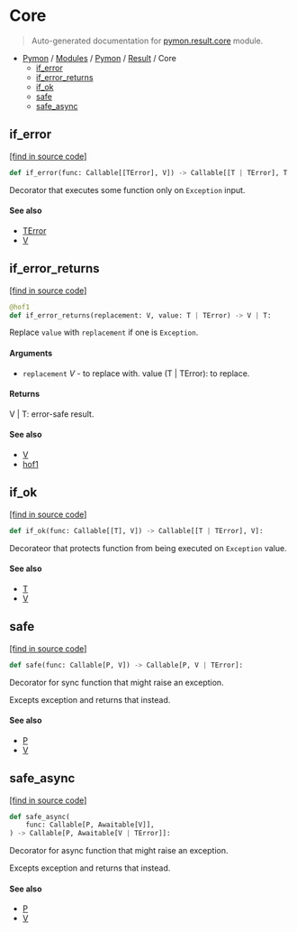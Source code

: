 # Core

> Auto-generated documentation for [pymon.result.core](https://github.com/katunilya/pymon/blob/main/pymon/result/core.py) module.

- [Pymon](../../README.md#pymon-index) / [Modules](../../MODULES.md#pymon-modules) / [Pymon](../index.md#pymon) / [Result](index.md#result) / Core
    - [if_error](#if_error)
    - [if_error_returns](#if_error_returns)
    - [if_ok](#if_ok)
    - [safe](#safe)
    - [safe_async](#safe_async)

## if_error

[[find in source code]](https://github.com/katunilya/pymon/blob/main/pymon/result/core.py#L25)

```python
def if_error(func: Callable[[TError], V]) -> Callable[[T | TError], T | V]:
```

Decorator that executes some function only on `Exception` input.

#### See also

- [TError](#terror)
- [V](#v)

## if_error_returns

[[find in source code]](https://github.com/katunilya/pymon/blob/main/pymon/result/core.py#L39)

```python
@hof1
def if_error_returns(replacement: V, value: T | TError) -> V | T:
```

Replace `value` with `replacement` if one is `Exception`.

#### Arguments

- `replacement` *V* - to replace with.
value (T | TError): to replace.

#### Returns

V | T: error-safe result.

#### See also

- [V](#v)
- [hof1](../core.md#hof1)

## if_ok

[[find in source code]](https://github.com/katunilya/pymon/blob/main/pymon/result/core.py#L11)

```python
def if_ok(func: Callable[[T], V]) -> Callable[[T | TError], V]:
```

Decorateor that protects function from being executed on `Exception` value.

#### See also

- [T](#t)
- [V](#v)

## safe

[[find in source code]](https://github.com/katunilya/pymon/blob/main/pymon/result/core.py#L60)

```python
def safe(func: Callable[P, V]) -> Callable[P, V | TError]:
```

Decorator for sync function that might raise an exception.

Excepts exception and returns that instead.

#### See also

- [P](#p)
- [V](#v)

## safe_async

[[find in source code]](https://github.com/katunilya/pymon/blob/main/pymon/result/core.py#L76)

```python
def safe_async(
    func: Callable[P, Awaitable[V]],
) -> Callable[P, Awaitable[V | TError]]:
```

Decorator for async function that might raise an exception.

Excepts exception and returns that instead.

#### See also

- [P](#p)
- [V](#v)
